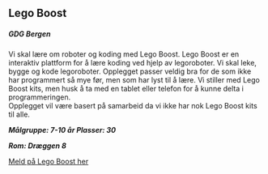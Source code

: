 ## Lego Boost
##### GDG Bergen

Vi skal lære om roboter og koding med Lego Boost. Lego Boost er en interaktiv plattform for å lære koding ved hjelp av legoroboter. Vi skal leke, bygge og kode legoroboter. Opplegget passer veldig bra for de som ikke har programmert så mye før, men som har lyst til å lære. Vi stiller med Lego Boost kits, men husk å ta med en tablet eller telefon for å kunne delta i programmeringen.  
Opplegget vil være basert på samarbeid da vi ikke har nok Lego Boost kits til alle.

***Målgruppe: 7-10 år      Plasser: 30***

***Rom: Dræggen 8***

[Meld på Lego Boost her](https://boosterconf.ticketco.events/no/nb/e/lego_boost_2023)